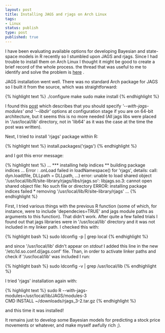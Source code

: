 ```yaml
---
layout: post
title: Installing JAGS and rjags on Arch Linux
tags:
- Linux
status: publish
type: post
published: true
---
```


I have been evaluating available options for developing Bayesian and state-space models in R recently so I stumbled upon JAGS and rjags. Since I had trouble to install them on Arch Linux I thought it might be good to create a brief record of the whole process. the thread that was useful to me to identify and solve the problem is [here](http://sourceforge.net/projects/mcmc-jags/forums/forum/610037/topic/4996525)
.

JAGS installation went well. There was no standard Arch package for JAGS so I built it from the source, which was straightforward:

{% highlight text %}
./configure
make
sudo make install
{% endhighlight %}

I found this [post](http://quote.ucsd.edu/blogs/rogblog/2008/11/09/installing-rjags-on-64-bit-debian-etch/) which describes that you should specify *'--with-jags-modules' and '--libdir'* options at configuration stage if you are on 64-bit architecture, but it seems this is no more needed (All jags libs were placed in '/usr/local/lib' directory, not in 'lib64' as it was the case at the time the post was written).

Next, I tried to install 'rjags' package within R:

{% highlight text %}
install.packages('rjags')
{% endhighlight %}

and I got this error message:

{% highlight text %}
...
*** installing help indices
** building package indices ...
Error : .onLoad failed in loadNamespace() for 'rjags', details:
call: dyn.load(file, DLLpath = DLLpath, ...)
error: unable to load shared object
'/usr/local/lib/R/site-library/rjags/libs/rjags.so':
libjags.so.3: cannot open shared object file:
No such file or directory
ERROR: installing package indices failed *
removing '/usr/local/lib/R/site-library/rjags'
...
{% endhighlight %}

First, I tried various things with the previous R function (some of which, for instance, were to include 'dependecies=TRUE' and jags module paths as arguments to this function). That didn't work. After quite a few failed trials I found out that jags libraries were in '/usr/local/lib' directory and it was not included in my linker path. I checked this with:

{% highlight bash %}
sudo ldconfig -p | grep local
{% endhighlight %}

and since '/usr/local/lib' didn't appear on *stdout* I added this line in the new '/etc/ld.so.conf.d/jags.conf' file. Than, in order to activate linker paths and check if '/usr/local/lib' was included I run:

{% highlight bash %}
sudo ldconfig -v | grep /usr/local/lib
{% endhighlight %}

I tried 'rjags' installation again with:

{% highlight text %}
sudo R --with-jags-modules=/usr/local/lib/JAGS/modules-3 \
CMD INSTALL ~/downloads/rjags_3-2.tar.gz
{% endhighlight %}

and this time it was installed!

It remains just to develop some Bayesian models for predicting a stock price movements or whatever, and make myself awfully rich ;).





